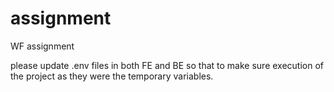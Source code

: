 # assignment
WF assignment

please update .env files in both FE and BE so that to make sure execution of the project as they were the temporary variables.
